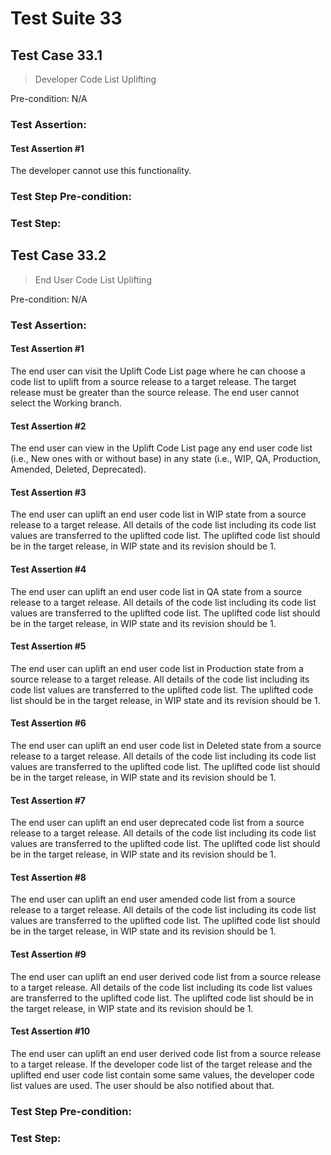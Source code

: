 # Test Suite 33


## Test Case 33.1

> Developer Code List Uplifting

Pre-condition: N/A


### Test Assertion:

#### Test Assertion #1
The developer cannot use this functionality.

### Test Step Pre-condition:



### Test Step:

## Test Case 33.2

> End User Code List Uplifting

Pre-condition: N/A


### Test Assertion:

#### Test Assertion #1
The end user can visit the Uplift Code List page where he can choose a code list to uplift from a source release to a target release. The target release must be greater than the source release. The end user cannot select the Working branch.

#### Test Assertion #2
The end user can view in the Uplift Code List page any end user code list (i.e., New ones with or without base) in any state (i.e., WIP, QA, Production, Amended, Deleted, Deprecated).

#### Test Assertion #3
The end user can uplift an end user code list in WIP state from a source release to a target release. All details of the code list including its code list values are transferred to the uplifted code list. The uplifted code list should be in the target release, in WIP state and its revision should be 1.

#### Test Assertion #4
The end user can uplift an end user code list in QA state from a source release to a target release. All details of the code list including its code list values are transferred to the uplifted code list. The uplifted code list should be in the target release, in WIP state and its revision should be 1.

#### Test Assertion #5
The end user can uplift an end user code list in Production state from a source release to a target release. All details of the code list including its code list values are transferred to the uplifted code list. The uplifted code list should be in the target release, in WIP state and its revision should be 1.

#### Test Assertion #6
The end user can uplift an end user code list in Deleted state from a source release to a target release. All details of the code list including its code list values are transferred to the uplifted code list. The uplifted code list should be in the target release, in WIP state and its revision should be 1.

#### Test Assertion #7
The end user can uplift an end user deprecated code list from a source release to a target release. All details of the code list including its code list values are transferred to the uplifted code list. The uplifted code list should be in the target release, in WIP state and its revision should be 1.

#### Test Assertion #8
The end user can uplift an end user amended code list from a source release to a target release. All details of the code list including its code list values are transferred to the uplifted code list. The uplifted code list should be in the target release, in WIP state and its revision should be 1.

#### Test Assertion #9
The end user can uplift an end user derived code list from a source release to a target release. All details of the code list including its code list values are transferred to the uplifted code list. The uplifted code list should be in the target release, in WIP state and its revision should be 1.

#### Test Assertion #10
The end user can uplift an end user derived code list from a source release to a target release. If the developer code list of the target release and the uplifted end user code list contain some same values, the developer code list values are used. The user should be also notified about that.

### Test Step Pre-condition:



### Test Step: